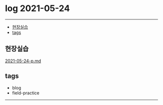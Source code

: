 # log 2021-05-24

--------------------------

- [현장실습](#현장실습)
- [tags](#tags)


## 현장실습

[2021-05-24-p.md](./2021-05-24-p.md)


## tags
- blog
- field-practice

--------------------------

